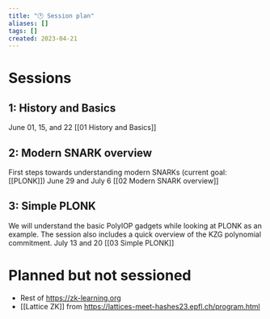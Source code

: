 ```yaml
---
title: "🕐 Session plan"
aliases: []
tags: []
created: 2023-04-21
---
```


# Sessions
## 1: History and Basics
June 01, 15, and 22
[[01 History and Basics]]

## 2: Modern SNARK overview
First steps towards understanding modern SNARKs (current goal: [[PLONK]])
June 29 and July 6
[[02 Modern SNARK overview]]

## 3: Simple PLONK
We will understand the basic PolyIOP gadgets while looking at PLONK as an example. The session also includes a quick overview of the KZG polynomial commitment. 
July 13 and 20
[[03 Simple PLONK]]

# Planned but not sessioned
- Rest of https://zk-learning.org
- [[Lattice ZK]] from https://lattices-meet-hashes23.epfl.ch/program.html